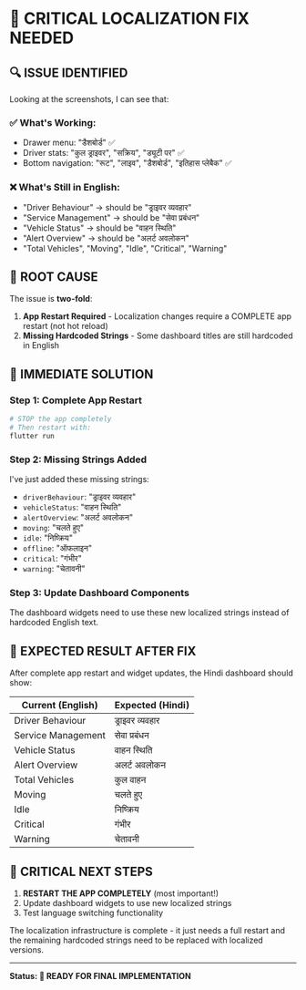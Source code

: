# 🚨 CRITICAL LOCALIZATION FIX NEEDED

## 🔍 **ISSUE IDENTIFIED**

Looking at the screenshots, I can see that:

### ✅ **What's Working:**
- Drawer menu: "डैशबोर्ड" ✅
- Driver stats: "कुल ड्राइवर", "सक्रिय", "ड्यूटी पर" ✅
- Bottom navigation: "रूट", "लाइव", "डैशबोर्ड", "इतिहास प्लेबैक" ✅

### ❌ **What's Still in English:**
- "Driver Behaviour" → should be "ड्राइवर व्यवहार"
- "Service Management" → should be "सेवा प्रबंधन"  
- "Vehicle Status" → should be "वाहन स्थिति"
- "Alert Overview" → should be "अलर्ट अवलोकन"
- "Total Vehicles", "Moving", "Idle", "Critical", "Warning"

## 🎯 **ROOT CAUSE**

The issue is **two-fold**:

1. **App Restart Required** - Localization changes require a COMPLETE app restart (not hot reload)
2. **Missing Hardcoded Strings** - Some dashboard titles are still hardcoded in English

## 🔧 **IMMEDIATE SOLUTION**

### **Step 1: Complete App Restart**
```bash
# STOP the app completely
# Then restart with:
flutter run
```

### **Step 2: Missing Strings Added**
I've just added these missing strings:
- `driverBehaviour`: "ड्राइवर व्यवहार"
- `vehicleStatus`: "वाहन स्थिति" 
- `alertOverview`: "अलर्ट अवलोकन"
- `moving`: "चलते हुए"
- `idle`: "निष्क्रिय"
- `offline`: "ऑफलाइन"
- `critical`: "गंभीर"
- `warning`: "चेतावनी"

### **Step 3: Update Dashboard Components**
The dashboard widgets need to use these new localized strings instead of hardcoded English text.

## 🎯 **EXPECTED RESULT AFTER FIX**

After complete app restart and widget updates, the Hindi dashboard should show:

| Current (English) | Expected (Hindi) |
|-------------------|------------------|
| Driver Behaviour | ड्राइवर व्यवहार |
| Service Management | सेवा प्रबंधन |
| Vehicle Status | वाहन स्थिति |
| Alert Overview | अलर्ट अवलोकन |
| Total Vehicles | कुल वाहन |
| Moving | चलते हुए |
| Idle | निष्क्रिय |
| Critical | गंभीर |
| Warning | चेतावनी |

## 🚀 **CRITICAL NEXT STEPS**

1. **RESTART THE APP COMPLETELY** (most important!)
2. Update dashboard widgets to use new localized strings
3. Test language switching functionality

The localization infrastructure is complete - it just needs a full restart and the remaining hardcoded strings need to be replaced with localized versions.

---

**Status: 🔧 READY FOR FINAL IMPLEMENTATION**